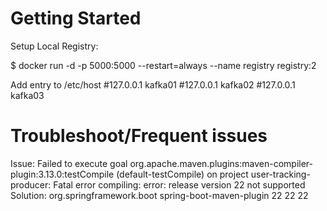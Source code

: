 
# Getting Started

Setup Local Registry:

$ docker run -d -p 5000:5000 --restart=always --name registry registry:2

Add entry to /etc/host
#127.0.0.1 kafka01
#127.0.0.1 kafka02
#127.0.0.1 kafka03


# Troubleshoot/Frequent issues

Issue:
Failed to execute goal org.apache.maven.plugins:maven-compiler-plugin:3.13.0:testCompile (default-testCompile) on project user-tracking-producer: Fatal error compiling: error: release version 22 not supported
Solution:
<build>
		<plugins>
			<plugin>
				<groupId>org.springframework.boot</groupId>
				<artifactId>spring-boot-maven-plugin</artifactId>
				<configuration>
					<release>22</release>
					<source>22</source>
					<target>22</target>
				</configuration>
			</plugin>
		</plugins>
	</build>